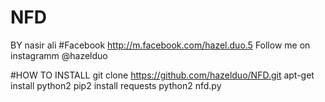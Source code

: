# NFD
BY nasir ali
#Facebook http://m.facebook.com/hazel.duo.5
Follow me on instagramm @hazelduo


#HOW TO INSTALL
git clone https://github.com/hazelduo/NFD.git
apt-get install python2
pip2 install requests
python2 nfd.py
